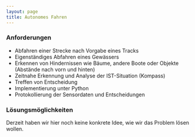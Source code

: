 ```yaml
---
layout: page
title: Autonomes Fahren
---
```


### Anforderungen

* Abfahren einer Strecke nach Vorgabe eines Tracks
* Eigenständiges Abfahren eines Gewässers
* Erkennen von Hindernissen wie Bäume, andere Boote oder Objekte (Abstände nach vorn und hinten)
* Zeitnahe Erkennung und Analyse der IST-Situation (Kompass)
* Treffen von Entscheidung
* Implementierung unter Python
* Protokollierung der Sensordaten und Entscheidungen

### Lösungsmöglichkeiten

Derzeit haben wir hier noch keine konkrete Idee, wie wir das Problem lösen wollen.